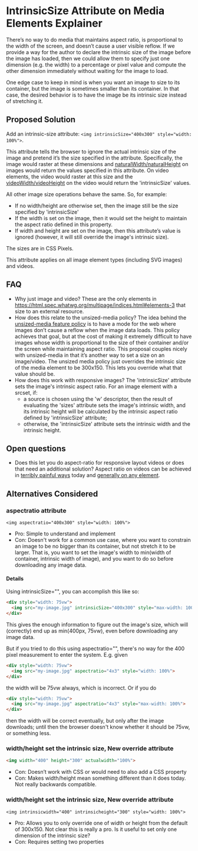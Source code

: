 # IntrinsicSize Attribute on Media Elements Explainer

There’s no way to do media that maintains aspect ratio, is proportional to the width of the screen, and doesn’t cause a user visible reflow. If we provide a way for the author to declare the intrinsic size of the image before the image has loaded, then we could allow them to specify just one dimension (e.g. the width) to a percentage or pixel value and compute the other dimension immediately without waiting for the image to load.

One edge case to keep in mind is when you want an image to size to its container, but the image is sometimes smaller than its container. In that case, the desired behavior is to have the image be its intrinsic size instead of stretching it.
## Proposed Solution
Add an intrinsic-size attribute: `<img intrinsicSize="400x300" style="width: 100%">`.

This attribute tells the browser to ignore the actual intrinsic size of the image and pretend it’s the size specified in the attribute. Specifically, the image would raster at these dimensions and [naturalWidth/naturalHeight](https://html.spec.whatwg.org/multipage/embedded-content.html#dom-img-naturalwidth) on images would return the values specified in this attribute. On video elements, the video would raster at this size and the [videoWidth/videoHeight](https://html.spec.whatwg.org/multipage/media.html#dom-video-videowidth) on the video would return the 'intrinsicSize' values.

All other image size operations behave the same. So, for example:
* If no width/height are otherwise set, then the image still be the size specified by 'intrinsicSize'
* If the width is set on the image, then it would set the height to maintain the aspect ratio defined in this property.
* If width and height are set on the image, then this attribute’s value is ignored (however, it will still override the image's intrinsic size).

The sizes are in CSS Pixels.

This attribute applies on all image element types (including SVG images) and videos.
## FAQ
* Why just image and video? These are the only elements in https://html.spec.whatwg.org/multipage/indices.html#elements-3 that size to an external resource.
* How does this relate to the unsized-media policy? The idea behind the [unsized-media feature policy](https://github.com/WICG/feature-policy/issues/127) is to have a mode for the web where images don’t cause a reflow when the image data loads. This policy achieves that goal, but at the cost of making it extremely difficult to have images whose width is proportional to the size of their container and/or the screen while maintaining aspect ratio. This proposal couples nicely with unsized-media in that it’s another way to set a size on an image/video. The unsized media policy just overrides the intrinsic size of the media element to be 300x150. This lets you override what that value should be.
* How does this work with responsive images? The 'intrinsicSize' attribute sets the image's intrinsic aspect ratio. For an image element with a srcset, if:
    + a source is chosen using the 'w' descriptor, then the result of evaluating the 'sizes' attribute sets the image's intrinsic width, and its intrinsic height will be calculated by the intrinsic aspect ratio defined by 'intrinsicSize' attribute;
    + otherwise, the 'intrinsicSize' attribute sets the intrinsic width and the intrinsic height.
## Open questions
* Does this let you do aspect-ratio for responsive layout videos or does that need an additional solution? Aspect ratio on videos can be achieved in [terribly painful ways](https://alistapart.com/article/creating-intrinsic-ratios-for-video) today and [generally on any element](https://css-tricks.com/aspect-ratio-boxes/).
## Alternatives Considered

### aspectratio attribute
`<img aspectratio="400x300" style="width: 100%">`

* Pro: Simple to understand and implement
* Con:  Doesn't work for a common use case, where you want to constrain an image to be no bigger than its container, but not stretch it to be larger. That is, you want to set the image's width to min(width of container, intrinsic width of image), and you want to do so before downloading any image data.
#### Details
Using intrinsicSize="", you can accomplish this like so:

```html
<div style="width: 75vw">
  <img src="my-image.jpg" intrinsicSize="400x300" style="max-width: 100%">
</div>
```

This gives the enough information to figure out the image's size, which will (correctly) end up as min(400px, 75vw), even before downloading any image data.

But if you tried to do this using aspectratio="", there's no way for the 400 pixel measurement to enter the system. E.g. given

```html
<div style="width: 75vw">
  <img src="my-image.jpg" aspectratio="4x3" style="width: 100%">
</div>
```

the width will be 75vw always, which is incorrect. Or if you do

```html
<div style="width: 75vw">
  <img src="my-image.jpg" aspectratio="4x3" style="max-width: 100%">
</div>
```

then the width will be correct eventually, but only after the image downloads; until then the browser doesn't know whether it should be 75vw, or something less.

### width/height set the intrinsic size, New override attribute
```html
<img width="400" height="300" actualwidth="100%">
```

* Con: Doesn’t work with CSS or would need to also add a CSS property
* Con: Makes width/height mean something different than it does today. Not really backwards compatible.

### width/height set the intrinsic size, New override attribute
`<img intrinsicwidth="400" intrinsicheight="300" style="width: 100%">`

* Pro: Allows you to only override one of width or height from the default of 300x150. Not clear this is really a pro. Is it useful to set only one dimension of the intrinsic size?
* Con: Requires setting two properties

